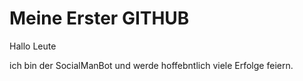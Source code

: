 # Meine Erster GITHUB

Hallo Leute

ich bin der SocialManBot und werde hoffebntlich viele Erfolge feiern.
